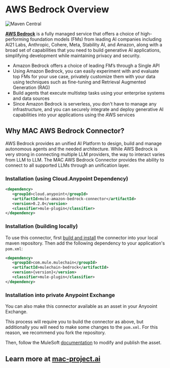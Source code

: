 # AWS Bedrock Overview
![Maven Central](https://img.shields.io/maven-central/v/cloud.anypoint/mule-amazon-bedrock-connector)

[**AWS Bedrock**](https://aws.amazon.com/bedrock) is a fully managed service that offers a choice of high-performing foundation models (FMs) from leading AI companies including AI21 Labs, Anthropic, Cohere, Meta, Stability AI, and Amazon, along with a broad set of capabilities that you need to build generative AI applications, simplifying development while maintaining privacy and security.
- Amazon Bedrock offers a choice of leading FM’s through a Single API
- Using Amazon Bedrock, you can easily experiment with and evaluate top FMs for your use case, privately customize them with your data using techniques such as fine-tuning and Retrieval Augmented Generation (RAG)
- Build agents that execute multistep tasks using your enterprise systems and data sources
- Since Amazon Bedrock is serverless, you don't have to manage any infrastructure, and you can securely integrate and deploy generative AI capabilities into your applications using the AWS services

## Why MAC AWS Bedrock Connector?

AWS Bedrock provides an unified AI Platform to design, build and manage autonomous agents and the needed architecture. While AWS Bedrock is very strong in connecting multiple LLM providers, the way to interact varies from LLM to LLM. The MAC AWS Bedrock Connector provides the ability to connect to all supported LLMs through an unification layer. 

### Installation (using Cloud.Anypoint Dependency)

```xml
<dependency>
   <groupId>cloud.anypoint</groupId>
   <artifactId>mule-amazon-bedrock-connector</artifactId>
   <version>0.2.0</version>
   <classifier>mule-plugin</classifier>
</dependency>
```

### Installation (building locally)

To use this connector, first [build and install](https://mac-project.ai/docs/aws-bedrock/getting-started) the connector into your local maven repository.
Then add the following dependency to your application's `pom.xml`:

```xml
<dependency>
   <groupId>com.mule.mulechain</groupId>
   <artifactId>mulechain-bedrock</artifactId>
   <version>{version}</version>
   <classifier>mule-plugin</classifier>
</dependency>
```

### Installation into private Anypoint Exchange

You can also make this connector available as an asset in your Anyooint Exchange.

This process will require you to build the connector as above, but additionally you will need
to make some changes to the `pom.xml`.  For this reason, we recommend you fork the repository.

Then, follow the MuleSoft [documentation](https://docs.mulesoft.com/exchange/to-publish-assets-maven) to modify and publish the asset.


## Learn more at [mac-project.ai](https://mac-project.ai/docs/aws-bedrock/connector-overview)
